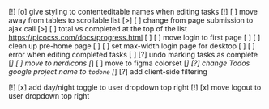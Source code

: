 [!] [o] give styling to contenteditable names when editing tasks
[!] [ ] move away from tables to scrollable list
[>] [ ] change from page submission to ajax call
[>] [ ] total vs completed at the top of the list
    https://picocss.com/docs/progress.html
[ ] [ ] move login to first page
[ ] [ ] clean up pre-home page
[ ] [ ] set max-width login page for desktop
[ ] [ ] error when editing completed tasks
[ ] [?] undo marking tasks as complete
[*] [ ] move to nerdicons
[*] [ ] move to figma colorset
[*] [?] change Todos google project name to `todone`
[*] [?] add client-side filtering

[!] [x] add day/night toggle to user dropdown top right
[!] [x] move logout to user dropdown top right